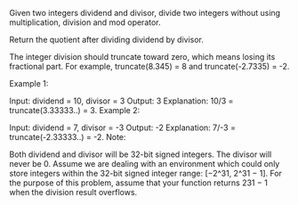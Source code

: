 Given two integers dividend and divisor, divide two integers without using multiplication, division and mod operator.

Return the quotient after dividing dividend by divisor.

The integer division should truncate toward zero, which means losing its fractional part. For example, truncate(8.345) = 8 and truncate(-2.7335) = -2.

Example 1:

Input: dividend = 10, divisor = 3
Output: 3
Explanation: 10/3 = truncate(3.33333..) = 3.
Example 2:

Input: dividend = 7, divisor = -3
Output: -2
Explanation: 7/-3 = truncate(-2.33333..) = -2.
Note:

Both dividend and divisor will be 32-bit signed integers.
The divisor will never be 0.
Assume we are dealing with an environment which could only store integers within the 32-bit signed integer range: [−2^31,  2^31 − 1]. For the purpose of this problem, assume that your function returns 231 − 1 when the division result overflows.